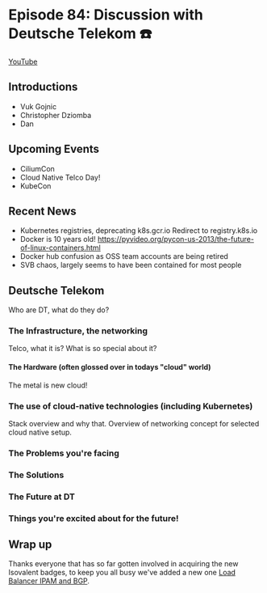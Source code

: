 # Episode 84: Discussion with Deutsche Telekom ☎️

[YouTube](https://youtu.be/9Mm_7ny4qLg)

## Introductions
* Vuk Gojnic
* Christopher Dziomba
* Dan

## Upcoming Events

* CiliumCon
* Cloud Native Telco Day!
* KubeCon


## Recent News

- Kubernetes registries, deprecating k8s.gcr.io Redirect to registry.k8s.io
- Docker is 10 years old! https://pyvideo.org/pycon-us-2013/the-future-of-linux-containers.html
- Docker hub confusion as OSS team accounts are being retired
- SVB chaos, largely seems to have been contained for most people


## Deutsche Telekom

Who are DT, what do they do?

### The Infrastructure, the networking

Telco, what it is? What is so special about it?

#### The Hardware (often glossed over in todays "cloud" world)
The metal is new cloud!

### The use of cloud-native technologies (including Kubernetes)
Stack overview and why that. 
Overview of networking concept for selected cloud native setup.

### The Problems you're facing

### The Solutions

### The Future at DT

### Things you're excited about for the future!

## Wrap up

Thanks everyone that has so far gotten involved in acquiring the new Isovalent badges, to keep you all busy we've added a new one [Load Balancer IPAM and BGP](https://isovalent.com/labs/lb-ipam-bgp-service/).